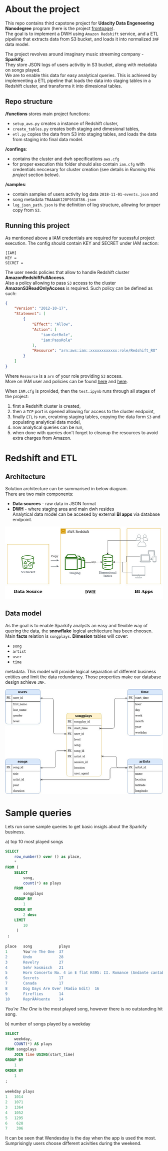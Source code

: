 # About the project

This repo contains third capstone project for **Udacity Data Engeneering Nanodegree** program (here is the project [frontpage](https://www.udacity.com/course/data-engineer-nanodegree--nd027)).\
The goal is to implement a DWH using `Amazon Redshift` service, and a ETL pipeline that extracts data from S3 bucket, and loads it into normalized `3NF` data model.

The project revolves around imaginary music streeming company - **Sparkify**.\
They store JSON logs of users activitiy in S3 bucket, along with metadata on songs played.\
We are to enable this data for easy analytical queries. This is achieved by implementing a ETL pipeline that loads the data into staging tables in a Redshift cluster, and transforms it into dimesional tables.

## Repo structure

**/functions** stores main project functions:
* `setup_aws.py` creates a instance of Redshift cluster,
* `create_tables.py` creates both staging and dimesional tables,
* `etl.py` copies the data from S3 into staging tables, and loads the data from staging into final data model.

**/confings**:
* contains the cluster and dwh specifications `aws.cfg`
* for proper execution this folder should also contain `iam.cfg` with credentials neccesary for cluster creation (see details in _Running this project_ section below).

**/samples**:
* contain samples of users activity log data `2018-11-01-events.json` and 
* song metadata `TRAAAAK128F9318786.json`
* `log_json_path.json` is the definition of log structure, allowing for proper copy from `S3`.

## Running this project

As mentioned above a IAM credentials are required for sucessful project execution. The config should contain KEY and SECRET under IAM section:
```
[IAM]
KEY = 
SECRET = 
```

The user needs policies that allow to handle Redshift cluster **AmazonRedshiftFullAccess**.\
Also a policy allowing to pass `S3` access to the cluster **AmazonS3ReadOnlyAccess** is required. Such policy can be defined as such:
```json
{
    "Version": "2012-10-17",
    "Statement": [
        {
            "Effect": "Allow",
            "Action": [
                "iam:GetRole",
                "iam:PassRole"
            ],
            "Resource": "arn:aws:iam::xxxxxxxxxxxx:role/Redshift_RO"
        }
    ]
}
```
Where `Resource` is a `arn` of your role providing `S3` access.\
More on IAM user and policies can be found [here](https://aws.amazon.com/iam/) and [here](https://docs.aws.amazon.com/IAM/latest/UserGuide/access_policies.html).

When `IAM.cfg` is provided, then the `test.ipynb` runs through all stages of the project:
1) first a Redshift cluster is created,
2) then a `TCP` port is opened allowing for access to the cluster endpoint,
3) finally `ETL` is run, creatning staging tables, copying the data form `S3` and populating analytical data model,
4) now analytical queries can be run,
5) when done with queries don't forget to cleanup the resources to avoid extra charges from Amazon.

# Redshift and ETL

## Architecture

Solution architecture can be summarised in below diagram. \
There are two main components: 
* **Data sources** - raw data in JSON format
* **DWH** - where staging area and main dwh resides\
 Analytical data model can be accesed by external **BI apps** via database endpoint.

![Architecture](resources/arch_diagram.jpg)

## Data model

As the goal is to enable Sparkify analysts an easy and flexible way of quering the data, the **snowflake** logical architecture has been choosen.
Main **facts** relation is `songplays`.
**Dimesion** tables will cover:
* `song`
* `artist`
* `user`
* `time`

metadata. This model will provide logical separation of different business entities and limit the data redundancy. Those properties make our database design achieve `3NF`.

![Data model](resources/db_diagram.jpg)

# Sample queries

Lets run some sample queries to get basic insigts about the Sparkify business.

a) top 10 most played songs

```sql
SELECT
    row_number() over () as place,
    * 
FROM (
    SELECT
        song, 
        count(*) as plays
    FROM
        songplays
    GROUP BY
        1
    ORDER BY
        2 desc
    LIMIT
        10
     )
 ;

place	song	        plays
1	    You're The One	37
2	    Undo	        28
3	    Revelry	        27
4	    Sehr kosmisch	21
5	    Horn Concerto No. 4 in E flat K495: II. Romance (Andante cantabile)	            19
6	    Secrets	        17
7	    Canada	        17
8	    Dog Days Are Over (Radio Edit)	16
9	    Fireflies	    14
10	    ReprÃÂ©sente	14
```

_You're The One_ is the most played song, however there is no outstanding hit song.


b) number of songs played by a weekday

```sql
SELECT 
    weekday, 
    COUNT(*) AS plays 
FROM songplays 
    JOIN time USING(start_time) 
GROUP BY
    1
ORDER BY
    1
;

weekday	plays
1	1014
2	1071
3	1364
4	1052
5	1295
6	 628
7	 396
```
It can be seen that Wendesday is the day when the app is used the most. Sumprisingly users choose different acivities during the weekend.

